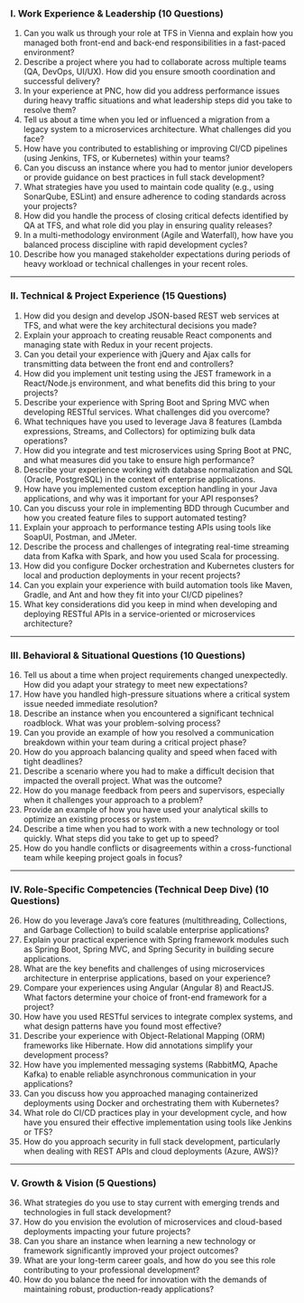 


### I. Work Experience & Leadership (10 Questions)

1. Can you walk us through your role at TFS in Vienna and explain how you managed both front-end and back-end responsibilities in a fast-paced environment?
2. Describe a project where you had to collaborate across multiple teams (QA, DevOps, UI/UX). How did you ensure smooth coordination and successful delivery?
3. In your experience at PNC, how did you address performance issues during heavy traffic situations and what leadership steps did you take to resolve them?
4. Tell us about a time when you led or influenced a migration from a legacy system to a microservices architecture. What challenges did you face?
5. How have you contributed to establishing or improving CI/CD pipelines (using Jenkins, TFS, or Kubernetes) within your teams?
6. Can you discuss an instance where you had to mentor junior developers or provide guidance on best practices in full stack development?
7. What strategies have you used to maintain code quality (e.g., using SonarQube, ESLint) and ensure adherence to coding standards across your projects?
8. How did you handle the process of closing critical defects identified by QA at TFS, and what role did you play in ensuring quality releases?
9. In a multi-methodology environment (Agile and Waterfall), how have you balanced process discipline with rapid development cycles?
10. Describe how you managed stakeholder expectations during periods of heavy workload or technical challenges in your recent roles.

---

### II. Technical & Project Experience (15 Questions)

1. How did you design and develop JSON-based REST web services at TFS, and what were the key architectural decisions you made?
2. Explain your approach to creating reusable React components and managing state with Redux in your recent projects.
3. Can you detail your experience with jQuery and Ajax calls for transmitting data between the front end and controllers?
4. How did you implement unit testing using the JEST framework in a React/Node.js environment, and what benefits did this bring to your projects?
5. Describe your experience with Spring Boot and Spring MVC when developing RESTful services. What challenges did you overcome?
6. What techniques have you used to leverage Java 8 features (Lambda expressions, Streams, and Collectors) for optimizing bulk data operations?
7. How did you integrate and test microservices using Spring Boot at PNC, and what measures did you take to ensure high performance?
8. Describe your experience working with database normalization and SQL (Oracle, PostgreSQL) in the context of enterprise applications.
9. How have you implemented custom exception handling in your Java applications, and why was it important for your API responses?
10. Can you discuss your role in implementing BDD through Cucumber and how you created feature files to support automated testing?
11. Explain your approach to performance testing APIs using tools like SoapUI, Postman, and JMeter.
12. Describe the process and challenges of integrating real-time streaming data from Kafka with Spark, and how you used Scala for processing.
13. How did you configure Docker orchestration and Kubernetes clusters for local and production deployments in your recent projects?
14. Can you explain your experience with build automation tools like Maven, Gradle, and Ant and how they fit into your CI/CD pipelines?
15. What key considerations did you keep in mind when developing and deploying RESTful APIs in a service-oriented or microservices architecture?

---

### III. Behavioral & Situational Questions (10 Questions)

16. Tell us about a time when project requirements changed unexpectedly. How did you adapt your strategy to meet new expectations?
17. How have you handled high-pressure situations where a critical system issue needed immediate resolution?
18. Describe an instance when you encountered a significant technical roadblock. What was your problem-solving process?
19. Can you provide an example of how you resolved a communication breakdown within your team during a critical project phase?
20. How do you approach balancing quality and speed when faced with tight deadlines?
21. Describe a scenario where you had to make a difficult decision that impacted the overall project. What was the outcome?
22. How do you manage feedback from peers and supervisors, especially when it challenges your approach to a problem?
23. Provide an example of how you have used your analytical skills to optimize an existing process or system.
24. Describe a time when you had to work with a new technology or tool quickly. What steps did you take to get up to speed?
25. How do you handle conflicts or disagreements within a cross-functional team while keeping project goals in focus?

---

### IV. Role-Specific Competencies (Technical Deep Dive) (10 Questions)

26. How do you leverage Java’s core features (multithreading, Collections, and Garbage Collection) to build scalable enterprise applications?
27. Explain your practical experience with Spring framework modules such as Spring Boot, Spring MVC, and Spring Security in building secure applications.
28. What are the key benefits and challenges of using microservices architecture in enterprise applications, based on your experience?
29. Compare your experiences using Angular (Angular 8) and ReactJS. What factors determine your choice of front-end framework for a project?
30. How have you used RESTful services to integrate complex systems, and what design patterns have you found most effective?
31. Describe your experience with Object-Relational Mapping (ORM) frameworks like Hibernate. How did annotations simplify your development process?
32. How have you implemented messaging systems (RabbitMQ, Apache Kafka) to enable reliable asynchronous communication in your applications?
33. Can you discuss how you approached managing containerized deployments using Docker and orchestrating them with Kubernetes?
34. What role do CI/CD practices play in your development cycle, and how have you ensured their effective implementation using tools like Jenkins or TFS?
35. How do you approach security in full stack development, particularly when dealing with REST APIs and cloud deployments (Azure, AWS)?

---

### V. Growth & Vision (5 Questions)

36. What strategies do you use to stay current with emerging trends and technologies in full stack development?
37. How do you envision the evolution of microservices and cloud-based deployments impacting your future projects?
38. Can you share an instance when learning a new technology or framework significantly improved your project outcomes?
39. What are your long-term career goals, and how do you see this role contributing to your professional development?
40. How do you balance the need for innovation with the demands of maintaining robust, production-ready applications?

